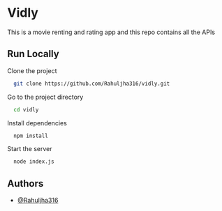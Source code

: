 
# Vidly

This is a movie renting and rating app and this repo contains all the APIs 

## Run Locally

Clone the project

```bash
  git clone https://github.com/Rahuljha316/vidly.git
```

Go to the project directory

```bash
  cd vidly
```

Install dependencies

```bash
  npm install
```

Start the server

```bash
  node index.js
```

  
## Authors

- [@Rahuljha316](https://github.com/Rahuljha316/)

  
